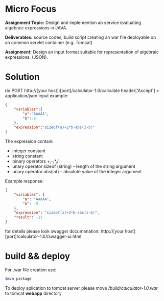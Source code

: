 # Micro Focus
**Assignment Topic:** Design and implemention an service evaluating algebraic expressions in JAVA.

**Deliverables:** source codes, build script creating an war file deployable on an common servlet container (e.g. Tomcat)

**Assignment:**  Design an input format suitable for representation of algebraic expressions. (JSON).

# Solution
do POST http://[your host]:[port]/calculator-1.0/calculate
header['Accept'] = application/json
Input example:
```json
{
	"variables":{
		"a":"AAAAA",
		"b":-5
	},
	"expression":"sizeof(a)+2*b-abs(3-b)"
}
```
The expression contain:
  - integer constant
  - string constant
  - binary operators +,-,*,/
  - unary operator sizeof (string) – length of the string argument
  - unary operator abs(int)  - absolute value of the integer argument
  
 Example response:
 
```json
{
    "variables": {
        "a": "AAAAA",
        "b": -5
    },
    "expression": "sizeof(a)+2*b-abs(3-b)",
    "result": -13
}
```
for details please look swagger documenation:
http://[your host]:[port]/calculator-1.0//swagger-ui.html



# build && deploy
For .war file creation use:
```sh
$mvn package
```
To deploy aplication to tomcat server please move */build/calculator-1.0.war* to tomcat **webapp** directory
